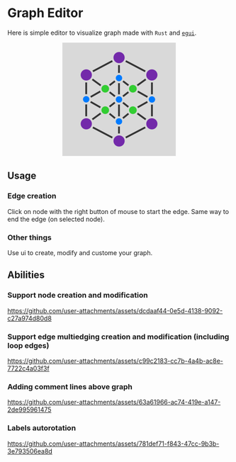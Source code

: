 # Graph Editor

Here is simple editor to visualize graph made with `Rust` and [`egui`](https://github.com/emilk/egui).


<p align="center">
    <img src="media/logo_1.png", alt="Logo">
</p>

## Usage

### Edge creation

Click on node with the right button of mouse to start the edge. Same way to end the edge (on selected node). 

### Other things

Use ui to create, modify and custome your graph.

## Abilities

### Support node creation and modification

https://github.com/user-attachments/assets/dcdaaf44-0e5d-4138-9092-c27a974d80d8

### Support edge multiedging creation and modification (including loop edges)

https://github.com/user-attachments/assets/c99c2183-cc7b-4a4b-ac8e-7722c4a03f3f

### Adding comment lines above graph

https://github.com/user-attachments/assets/63a61966-ac74-419e-a147-2de995961475

### Labels autorotation

https://github.com/user-attachments/assets/781def71-f843-47cc-9b3b-3e793506ea8d

